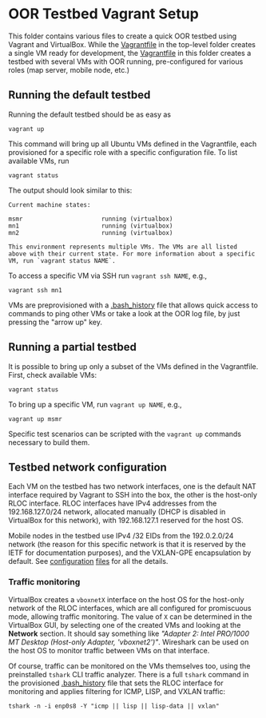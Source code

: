 # OOR Testbed Vagrant Setup

This folder contains various files to create a quick OOR testbed using Vagrant
and VirtualBox. While the [Vagrantfile](../Vagrantfile) in the top-level
folder creates a single VM ready for development, the
[Vagrantfile](Vagrantfile) in this folder creates a testbed with several VMs
with OOR running, pre-configured for various roles (map server, mobile node,
etc.)

## Running the default testbed

Running the default testbed should be as easy as

    vagrant up

This command will bring up all Ubuntu VMs defined in the Vagrantfile, each
provisioned for a specific role with a specific configuration file. To list
available VMs, run

    vagrant status

The output should look similar to this:

    Current machine states:

    msmr                      running (virtualbox)
    mn1                       running (virtualbox)
    mn2                       running (virtualbox)

    This environment represents multiple VMs. The VMs are all listed
    above with their current state. For more information about a specific
    VM, run `vagrant status NAME`.

To access a specific VM via SSH run `vagrant ssh NAME`, e.g.,

    vagrant ssh mn1

VMs are preprovisioned with a [.bash_history](.bash_history) file that allows
quick access to commands to ping other VMs or take a look at the OOR log file,
by just pressing the "arrow up" key.

## Running a partial testbed

It is possible to bring up only a subset of the VMs defined in the
Vagrantfile. First, check available VMs:

    vagrant status

To bring up a specific VM, run `vagrant up NAME`, e.g.,

    vagrant up msmr

Specific test scenarios can be scripted with the `vagrant up` commands
necessary to build them.

## Testbed network configuration

Each VM on the testbed has two network interfaces, one is the default NAT
interface required by Vagrant to SSH into the box, the other is the host-only
RLOC interface. RLOC interfaces have IPv4 addresses from the 192.168.127.0/24
network, allocated manually (DHCP is disabled in VirtualBox for this network),
with 192.168.127.1 reserved for the host OS.

Mobile nodes in the testbed use IPv4 /32 EIDs from the 192.0.2.0/24 network
(the reason for this specific network is that it is reserved by the IETF for
documentation purposes), and the VXLAN-GPE encapsulation by default. See
[configuration](oor.mn1.conf) [files](oor.mn2.conf) for all the details.

### Traffic monitoring

VirtualBox creates a `vboxnetX` interface on the host OS for the host-only
network of the RLOC interfaces, which are all configured for promiscuous mode,
allowing traffic monitoring. The value of `X` can be determined in the
VirtualBox GUI, by selecting one of the created VMs and looking at the
**Network** section. It should say something like _"Adapter 2: Intel PRO/1000
MT Desktop (Host-only Adapter, 'vboxnet2')"_. Wireshark can be used on the
host OS to monitor traffic between VMs on that interface.

Of course, traffic can be monitored on the VMs themselves too, using the
preinstalled `tshark` CLI traffic analyzer. There is a full `tshark` command
in the provisioned [.bash_history](.bash_history) file that sets the RLOC
interface for monitoring and applies filtering for ICMP, LISP, and VXLAN
traffic:

    tshark -n -i enp0s8 -Y "icmp || lisp || lisp-data || vxlan"

